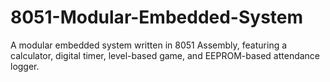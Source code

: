 # 8051-Modular-Embedded-System
A modular embedded system written in 8051 Assembly, featuring a calculator, digital timer, level-based game, and EEPROM-based attendance logger.

